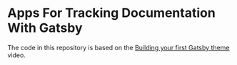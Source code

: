 # Apps For Tracking Documentation With Gatsby

The code in this repository is based on the
[Building your first Gatsby theme](https://www.youtube.com/watch?v=W2uTfay3doo)
video.
